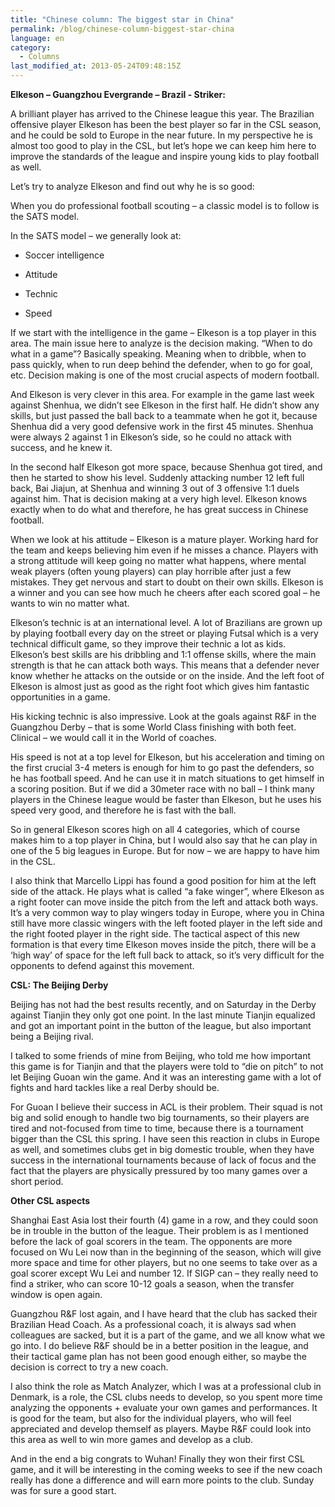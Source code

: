 ```yaml
---
title: "Chinese column: The biggest star in China"
permalink: /blog/chinese-column-biggest-star-china
language: en
category:
  - Columns
last_modified_at: 2013-05-24T09:48:15Z
---
```


**Elkeson – Guangzhou Evergrande – Brazil - Striker:**

A brilliant player has arrived to the Chinese league this year. The Brazilian offensive player Elkeson has been the best player so far in the CSL season, and he could be sold to Europe in the near future. In my perspective he is almost too good to play in the CSL, but let’s hope we can keep him here to improve the standards of the league and inspire young kids to play football as well. 

Let’s try to analyze Elkeson and find out why he is so good:



When you do professional football scouting – a classic model is to follow is the SATS model.

In the SATS model – we generally look at:



- Soccer intelligence

- Attitude

- Technic

- Speed



If we start with the intelligence in the game – Elkeson is a top player in this area. The main issue here to analyze is the decision making. “When to do what in a game”? Basically speaking. Meaning when to dribble, when to pass quickly, when to run deep behind the defender, when to go for goal, etc. Decision making is one of the most crucial aspects of modern football.

And Elkeson is very clever in this area. For example in the game last week against Shenhua, we didn’t see Elkeson in the first half. He didn’t show any skills, but just passed the ball back to a teammate when he got it, because Shenhua did a very good defensive work in the first 45 minutes. Shenhua were always 2 against 1 in Elkeson’s side, so he could no attack with success, and he knew it.



In the second half Elkeson got more space, because Shenhua got tired, and then he started to show his level. Suddenly attacking number 12 left full back, Bai Jiajun, at Shenhua and winning 3 out of 3 offensive 1:1 duels against him. That is decision making at a very high level. Elkeson knows exactly when to do what and therefore, he has great success in Chinese football.



When we look at his attitude – Elkeson is a mature player. Working hard for the team and keeps believing him even if he misses a chance. Players with a strong attitude will keep going no matter what happens, where mental weak players (often young players) can play horrible after just a few mistakes. They get nervous and start to doubt on their own skills. Elkeson is a winner and you can see how much he cheers after each scored goal – he wants to win no matter what.



Elkeson’s technic is at an international level. A lot of Brazilians are grown up by playing football every day on the street or playing Futsal which is a very technical difficult game, so they improve their technic a lot as kids. Elkeson’s best skills are his dribbling and 1:1 offense skills, where the main strength is that he can attack both ways. This means that a defender never know whether he attacks on the outside or on the inside. And the left foot of Elkeson is almost just as good as the right foot which gives him fantastic opportunities in a game.

His kicking technic is also impressive. Look at the goals against R&F in the Guangzhou Derby – that is some World Class finishing with both feet. Clinical – we would call it in the World of coaches.



His speed is not at a top level for Elkeson, but his acceleration and timing on the first crucial 3-4 meters is enough for him to go past the defenders, so he has football speed. And he can use it in match situations to get himself in a scoring position. But if we did a 30meter race with no ball – I think many players in the Chinese league would be faster than Elkeson, but he uses his speed very good, and therefore he is fast with the ball.



So in general Elkeson scores high on all 4 categories, which of course makes him to a top player in China, but I would also say that he can play in one of the 5 big leagues in Europe. But for now – we are happy to have him in the CSL.



I also think that Marcello Lippi has found a good position for him at the left side of the attack. He plays what is called “a fake winger”, where Elkeson as a right footer can move inside the pitch from the left and attack both ways. It’s a very common way to play wingers today in Europe, where you in China still have more classic wingers with the left footed player in the left side and the right footed player in the right side. The tactical aspect of this new formation is that every time Elkeson moves inside the pitch, there will be a ‘high way’ of space for the left full back to attack, so it’s very difficult for the opponents to defend against this movement.



**CSL: The Beijing Derby**

Beijing has not had the best results recently, and on Saturday in the Derby against Tianjin they only got one point. In the last minute Tianjin equalized and got an important point in the button of the league, but also important being a Beijing rival.

I talked to some friends of mine from Beijing, who told me how important this game is for Tianjin and that the players were told to “die on pitch” to not let Beijing Guoan win the game. And it was an interesting game with a lot of fights and hard tackles like a real Derby should be.



For Guoan I believe their success in ACL is their problem. Their squad is not big and solid enough to handle two big tournaments, so their players are tired and not-focused from time to time, because there is a tournament bigger than the CSL this spring. I have seen this reaction in clubs in Europe as well, and sometimes clubs get in big domestic trouble, when they have success in the international tournaments because of lack of focus and the fact that the players are physically pressured by too many games over a short period.



**Other CSL aspects**

Shanghai East Asia lost their fourth (4) game in a row, and they could soon be in trouble in the button of the league. Their problem is as I mentioned before the lack of goal scorers in the team. The opponents are more focused on Wu Lei now than in the beginning of the season, which will give more space and time for other players, but no one seems to take over as a goal scorer except Wu Lei and number 12. If SIGP can – they really need to find a striker, who can score 10-12 goals a season, when the transfer window is open again.



Guangzhou R&F lost again, and I have heard that the club has sacked their Brazilian Head Coach. As a professional coach, it is always sad when colleagues are sacked, but it is a part of the game, and we all know what we go into. I do believe R&F should be in a better position in the league, and their tactical game plan has not been good enough either, so maybe the decision is correct to try a new coach.



I also think the role as Match Analyzer, which I was at a professional club in Denmark, is a role, the CSL clubs needs to develop, so you spent more time analyzing the opponents + evaluate your own games and performances. It is good for the team, but also for the individual players, who will feel appreciated and develop themself as players. Maybe R&F could look into this area as well to win more games and develop as a club.



And in the end a big congrats to Wuhan! Finally they won their first CSL game, and it will be interesting in the coming weeks to see if the new coach really has done a difference and will earn more points to the club. Sunday was for sure a good start.
